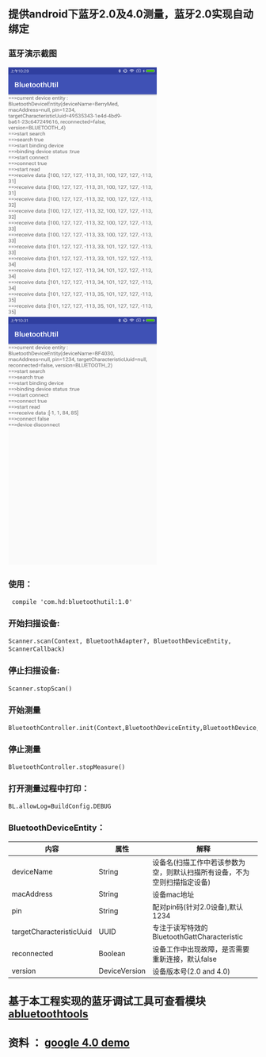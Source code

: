 ## 提供android下蓝牙2.0及4.0测量，蓝牙2.0实现自动绑定

### 蓝牙演示截图
<img src="bluetooth4.png" width="300px" height="500px"/> <img src="bluetooth2.png" width="300px" height="500px"/>

### 使用：
```
 compile 'com.hd:bluetoothutil:1.0'

```

### 开始扫描设备:
```
Scanner.scan(Context, BluetoothAdapter?, BluetoothDeviceEntity, ScannerCallback)

```
### 停止扫描设备:
```
Scanner.stopScan()

```

### 开始测量
```
BluetoothController.init(Context,BluetoothDeviceEntity,BluetoothDevice,MeasureProgressCallback).startMeasure()
```

### 停止测量
```
BluetoothController.stopMeasure()
```

### 打开测量过程中打印：
```
BL.allowLog=BuildConfig.DEBUG
```

### BluetoothDeviceEntity：

内容                      | 属性   | 解释
-------------------------|-------|----
deviceName               | String  | 设备名(扫描工作中若该参数为空，则默认扫描所有设备，不为空则扫描指定设备)
macAddress               | String   | 设备mac地址
pin                      | String   | 配对pin码(针对2.0设备),默认1234
targetCharacteristicUuid | UUID   | 专注于读写特效的BluetoothGattCharacteristic
reconnected              | Boolean   | 设备工作中出现故障，是否需要重新连接，默认false
version                  | DeviceVersion   | 设备版本号(2.0 and 4.0)

## 基于本工程实现的蓝牙调试工具可查看模块[abluetoothtools](https://github.com/HelloHuDi/android-bluetooth-handler/tree/master/abluetoothtools)

## 资料 ： [google 4.0 demo](https://github.com/googlesamples/android-BluetoothLeGatt)
